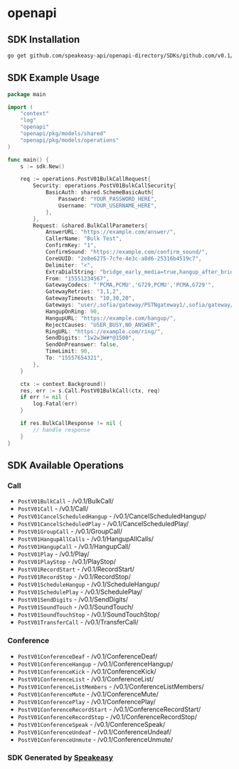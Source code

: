 # openapi

<!-- Start SDK Installation -->
## SDK Installation

```bash
go get github.com/speakeasy-api/openapi-directory/SDKs/github.com/v0.1/go
```
<!-- End SDK Installation -->

## SDK Example Usage
<!-- Start SDK Example Usage -->
```go
package main

import (
    "context"
    "log"
    "openapi"
    "openapi/pkg/models/shared"
    "openapi/pkg/models/operations"
)

func main() {
    s := sdk.New()

    req := operations.PostV01BulkCallRequest{
        Security: operations.PostV01BulkCallSecurity{
            BasicAuth: shared.SchemeBasicAuth{
                Password: "YOUR_PASSWORD_HERE",
                Username: "YOUR_USERNAME_HERE",
            },
        },
        Request: &shared.BulkCallParameters{
            AnswerURL: "https://example.com/answer/",
            CallerName: "Bulk Test",
            ConfirmKey: "1",
            ConfirmSound: "https://example.com/confirm_sound/",
            CoreUUID: "2e8e6275-7cfe-4e3c-a8d6-25316b4519c7",
            Delimiter: "<",
            ExtraDialString: "bridge_early_media=true,hangup_after_bridge=true",
            From: "15551234567",
            GatewayCodecs: "'PCMA,PCMU','G729,PCMU','PCMA,G729'",
            GatewayRetries: "3,1,2",
            GatewayTimeouts: "10,30,20",
            Gateways: "user/,sofia/gateway/PSTNgateway1/,sofia/gateway/PSTNgateway2/",
            HangupOnRing: 90,
            HangupURL: "https://example.com/hangup/",
            RejectCauses: "USER_BUSY,NO_ANSWER",
            RingURL: "https://example.com/ring/",
            SendDigits: "1w2w3W#*@1500",
            SendOnPreanswer: false,
            TimeLimit: 90,
            To: "15557654321",
        },
    }

    ctx := context.Background()
    res, err := s.Call.PostV01BulkCall(ctx, req)
    if err != nil {
        log.Fatal(err)
    }

    if res.BulkCallResponse != nil {
        // handle response
    }
}
```
<!-- End SDK Example Usage -->

<!-- Start SDK Available Operations -->
## SDK Available Operations


### Call

* `PostV01BulkCall` - /v0.1/BulkCall/
* `PostV01Call` - /v0.1/Call/
* `PostV01CancelScheduledHangup` - /v0.1/CancelScheduledHangup/
* `PostV01CancelScheduledPlay` - /v0.1/CancelScheduledPlay/
* `PostV01GroupCall` - /v0.1/GroupCall/
* `PostV01HangupAllCalls` - /v0.1/HangupAllCalls/
* `PostV01HangupCall` - /v0.1/HangupCall/
* `PostV01Play` - /v0.1/Play/
* `PostV01PlayStop` - /v0.1/PlayStop/
* `PostV01RecordStart` - /v0.1/RecordStart/
* `PostV01RecordStop` - /v0.1/RecordStop/
* `PostV01ScheduleHangup` - /v0.1/ScheduleHangup/
* `PostV01SchedulePlay` - /v0.1/SchedulePlay/
* `PostV01SendDigits` - /v0.1/SendDigits/
* `PostV01SoundTouch` - /v0.1/SoundTouch/
* `PostV01SoundTouchStop` - /v0.1/SoundTouchStop/
* `PostV01TransferCall` - /v0.1/TransferCall/

### Conference

* `PostV01ConferenceDeaf` - /v0.1/ConferenceDeaf/
* `PostV01ConferenceHangup` - /v0.1/ConferenceHangup/
* `PostV01ConferenceKick` - /v0.1/ConferenceKick/
* `PostV01ConferenceList` - /v0.1/ConferenceList/
* `PostV01ConferenceListMembers` - /v0.1/ConferenceListMembers/
* `PostV01ConferenceMute` - /v0.1/ConferenceMute/
* `PostV01ConferencePlay` - /v0.1/ConferencePlay/
* `PostV01ConferenceRecordStart` - /v0.1/ConferenceRecordStart/
* `PostV01ConferenceRecordStop` - /v0.1/ConferenceRecordStop/
* `PostV01ConferenceSpeak` - /v0.1/ConferenceSpeak/
* `PostV01ConferenceUndeaf` - /v0.1/ConferenceUndeaf/
* `PostV01ConferenceUnmute` - /v0.1/ConferenceUnmute/
<!-- End SDK Available Operations -->

### SDK Generated by [Speakeasy](https://docs.speakeasyapi.dev/docs/using-speakeasy/client-sdks)
